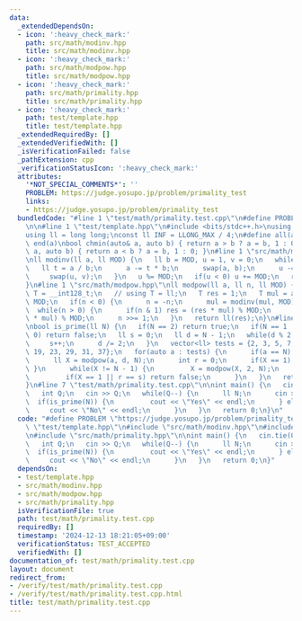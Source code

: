 ```yaml
---
data:
  _extendedDependsOn:
  - icon: ':heavy_check_mark:'
    path: src/math/modinv.hpp
    title: src/math/modinv.hpp
  - icon: ':heavy_check_mark:'
    path: src/math/modpow.hpp
    title: src/math/modpow.hpp
  - icon: ':heavy_check_mark:'
    path: src/math/primality.hpp
    title: src/math/primality.hpp
  - icon: ':heavy_check_mark:'
    path: test/template.hpp
    title: test/template.hpp
  _extendedRequiredBy: []
  _extendedVerifiedWith: []
  _isVerificationFailed: false
  _pathExtension: cpp
  _verificationStatusIcon: ':heavy_check_mark:'
  attributes:
    '*NOT_SPECIAL_COMMENTS*': ''
    PROBLEM: https://judge.yosupo.jp/problem/primality_test
    links:
    - https://judge.yosupo.jp/problem/primality_test
  bundledCode: "#line 1 \"test/math/primality.test.cpp\"\n#define PROBLEM \"https://judge.yosupo.jp/problem/primality_test\"\
    \n\n#line 1 \"test/template.hpp\"\n#include <bits/stdc++.h>\nusing namespace std;\n\
    using ll = long long;\nconst ll INF = LLONG_MAX / 4;\n#define all(a) begin(a),\
    \ end(a)\nbool chmin(auto& a, auto b) { return a > b ? a = b, 1 : 0; }\nbool chmax(auto&\
    \ a, auto b) { return a < b ? a = b, 1 : 0; }\n#line 1 \"src/math/modinv.hpp\"\
    \nll modinv(ll a, ll MOD) {\n   ll b = MOD, u = 1, v = 0;\n   while(b) {\n   \
    \   ll t = a / b;\n      a -= t * b;\n      swap(a, b);\n      u -= t * v;\n \
    \     swap(u, v);\n   }\n   u %= MOD;\n   if(u < 0) u += MOD;\n   return u;\n\
    }\n#line 1 \"src/math/modpow.hpp\"\nll modpow(ll a, ll n, ll MOD) {\n   using\
    \ T = __int128_t;\n   // using T = ll;\n   T res = 1;\n   T mul = a;\n   mul %=\
    \ MOD;\n   if(n < 0) {\n      n = -n;\n      mul = modinv(mul, MOD);\n   }\n \
    \  while(n > 0) {\n      if(n & 1) res = (res * mul) % MOD;\n      mul = (mul\
    \ * mul) % MOD;\n      n >>= 1;\n   }\n   return ll(res);\n}\n#line 1 \"src/math/primality.hpp\"\
    \nbool is_prime(ll N) {\n   if(N == 2) return true;\n   if(N == 1 || N % 2 ==\
    \ 0) return false;\n   ll s = 0;\n   ll d = N - 1;\n   while(d % 2 == 0) {\n \
    \     s++;\n      d /= 2;\n   }\n   vector<ll> tests = {2, 3, 5, 7, 11, 13, 17,\
    \ 19, 23, 29, 31, 37};\n   for(auto a : tests) {\n      if(a == N) continue;\n\
    \      ll X = modpow(a, d, N);\n      int r = 0;\n      if(X == 1) { continue;\
    \ }\n      while(X != N - 1) {\n         X = modpow(X, 2, N);\n         r++;\n\
    \         if(X == 1 || r == s) return false;\n      }\n   }\n   return true;\n\
    }\n#line 7 \"test/math/primality.test.cpp\"\n\nint main() {\n   cin.tie(0)->sync_with_stdio(0);\n\
    \   int Q;\n   cin >> Q;\n   while(Q--) {\n      ll N;\n      cin >> N;\n    \
    \  if(is_prime(N)) {\n         cout << \"Yes\" << endl;\n      } else {\n    \
    \     cout << \"No\" << endl;\n      }\n   }\n   return 0;\n}\n"
  code: "#define PROBLEM \"https://judge.yosupo.jp/problem/primality_test\"\n\n#include\
    \ \"test/template.hpp\"\n#include \"src/math/modinv.hpp\"\n#include \"src/math/modpow.hpp\"\
    \n#include \"src/math/primality.hpp\"\n\nint main() {\n   cin.tie(0)->sync_with_stdio(0);\n\
    \   int Q;\n   cin >> Q;\n   while(Q--) {\n      ll N;\n      cin >> N;\n    \
    \  if(is_prime(N)) {\n         cout << \"Yes\" << endl;\n      } else {\n    \
    \     cout << \"No\" << endl;\n      }\n   }\n   return 0;\n}"
  dependsOn:
  - test/template.hpp
  - src/math/modinv.hpp
  - src/math/modpow.hpp
  - src/math/primality.hpp
  isVerificationFile: true
  path: test/math/primality.test.cpp
  requiredBy: []
  timestamp: '2024-12-13 18:21:05+09:00'
  verificationStatus: TEST_ACCEPTED
  verifiedWith: []
documentation_of: test/math/primality.test.cpp
layout: document
redirect_from:
- /verify/test/math/primality.test.cpp
- /verify/test/math/primality.test.cpp.html
title: test/math/primality.test.cpp
---
```

